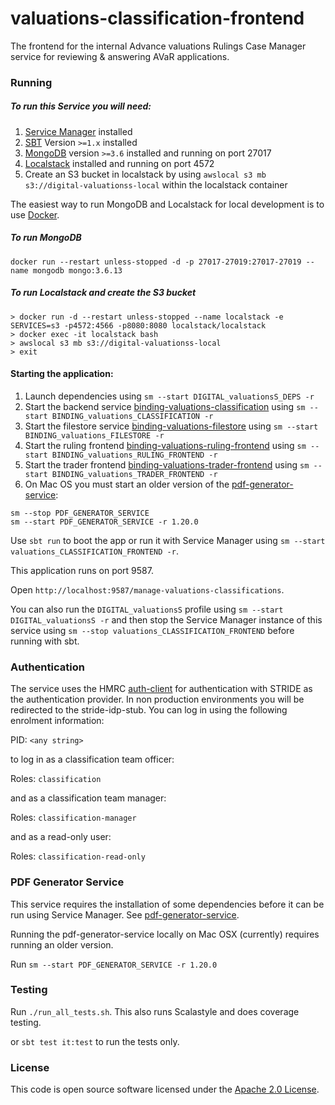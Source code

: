
# valuations-classification-frontend

The frontend for the internal Advance valuations Rulings Case Manager service for reviewing & answering AVaR applications.

### Running

##### To run this Service you will need:

1) [Service Manager](https://github.com/hmrc/service-manager) installed
2) [SBT](https://www.scala-sbt.org) Version `>=1.x` installed
3) [MongoDB](https://www.mongodb.com/) version `>=3.6` installed and running on port 27017
4) [Localstack](https://github.com/localstack/localstack) installed and running on port 4572
5) Create an S3 bucket in localstack by using `awslocal s3 mb s3://digital-valuationss-local` within the localstack container

The easiest way to run MongoDB and Localstack for local development is to use [Docker](https://docs.docker.com/get-docker/).

##### To run MongoDB

```
docker run --restart unless-stopped -d -p 27017-27019:27017-27019 --name mongodb mongo:3.6.13
```

##### To run Localstack and create the S3 bucket

```
> docker run -d --restart unless-stopped --name localstack -e SERVICES=s3 -p4572:4566 -p8080:8080 localstack/localstack
> docker exec -it localstack bash
> awslocal s3 mb s3://digital-valuationss-local
> exit
```

#### Starting the application:
 
1) Launch dependencies using `sm --start DIGITAL_valuationsS_DEPS -r`
2) Start the backend service [binding-valuations-classification](https://github.com/hmrc/binding-valuations-classification) using `sm --start BINDING_valuations_CLASSIFICATION -r`
3) Start the filestore service [binding-valuations-filestore](https://github.com/hmrc/binding-valuations-filestore) using `sm --start BINDING_valuations_FILESTORE -r`
4) Start the ruling frontend [binding-valuations-ruling-frontend](https://github.com/hmrc/binding-valuations-ruling-frontend) using `sm --start BINDING_valuations_RULING_FRONTEND -r`
5) Start the trader frontend [binding-valuations-trader-frontend](https://github.com/hmrc/binding-valuations-trader-frontend) using `sm --start BINDING_valuations_TRADER_FRONTEND -r`
6) On Mac OS you must start an older version of the [pdf-generator-service](https://github.com/hmrc/pdf-generator-service):
```
sm --stop PDF_GENERATOR_SERVICE
sm --start PDF_GENERATOR_SERVICE -r 1.20.0
```

Use `sbt run` to boot the app or run it with Service Manager using `sm --start valuations_CLASSIFICATION_FRONTEND -r`.

This application runs on port 9587.

Open `http://localhost:9587/manage-valuations-classifications`.

You can also run the `DIGITAL_valuationsS` profile using `sm --start DIGITAL_valuationsS -r` and then stop the Service Manager instance of this service using `sm --stop valuations_CLASSIFICATION_FRONTEND` before running with sbt.

### Authentication

The service uses the HMRC [auth-client](https://github.com/hmrc/auth-client) for authentication with STRIDE as the authentication provider. In non production environments you will be redirected to the stride-idp-stub. You can log in using the following enrolment information:

PID: `<any string>`

to log in as a classification team officer:

Roles: `classification`

and as a classification team manager:

Roles: `classification-manager`

and as a read-only user:

Roles: `classification-read-only`

### PDF Generator Service

This service requires the installation of some dependencies before it can be run using Service Manager. See [pdf-generator-service](https://github.com/hmrc/pdf-generator-service).

Running the pdf-generator-service locally on Mac OSX (currently) requires running an older version.  

Run `sm --start PDF_GENERATOR_SERVICE -r 1.20.0`

### Testing

Run `./run_all_tests.sh`. This also runs Scalastyle and does coverage testing.

or `sbt test it:test` to run the tests only.

### License

This code is open source software licensed under the [Apache 2.0 License]("http://www.apache.org/licenses/LICENSE-2.0.html").
